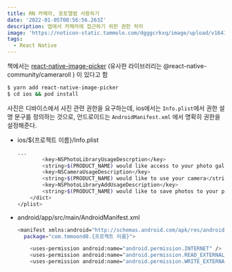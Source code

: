 ```yaml
---
title: RN 카메라, 포토앨범 사용하기
date: '2022-01-05T08:56:56.263Z'
description: 앱에서 카메라에 접근하기 위한 권한 처리
image: 'https://noticon-static.tammolo.com/dgggcrkxq/image/upload/v1641910411/tlog/cover/rn_cks99r.png'
tags:
  - React Native
---
```


책에서는 [react-native-image-picker](https://www.npmjs.com/package/react-native-image-picker) (유사한 라이브러리는 @react-native-community/cameraroll ) 이 있다고 함

```bash
$ yarn add react-native-image-picker
$ cd ios && pod install
```

사진은 디바이스에서 사진 관련 권한을 요구하는데, ios에서는 `Info.plist`에서 권한 설명 문구를 정의하는 것으로, 안드로이드는 `AndroidManifest.xml` 에서 명확히 권한을 설정해준다.

- ios/${프로젝트 이름}/Info.plist
    
    ```bash
    ...
    		<key>NSPhotoLibraryUsageDescrption</key>
    		<string>$(PRODUCT_NAME) would like access to your photo gallery</string>
    		<key>NSCameraUsageDescription</key>
    		<string>$(PRODUCT_NAME) would like to use your camera</string>
    		<key>NSPhotoLibraryAddUsageDescription</key>
    		<string>$(PRODUCT_NAME) would like to save photos to your photo gallery</string>
    	</dict>
    </plist>
    ```
    
- android/app/src/main/AndroidManifest.xml
    
    ```bash
    <manifest xmlns:android="http://schemas.android.com/apk/res/android"
      package="com.tmmoond8.{프로젝트 이름}">
    
        <uses-permission android:name="android.permission.INTERNET" />
        <uses-permission android:name="android.permission.READ_EXTERNAL_STORAGE" />
        <uses-permission android:name="android.permission.WRITE_EXTERNAL_STORAGE" />
    ```